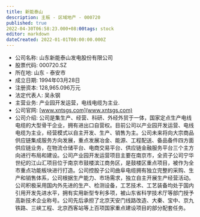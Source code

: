 ```yaml
---
title: 新能泰山
description: 主板 - 区域地产 - 000720
published: true
2022-04-30T06:58:23.000+08:00tags: stock
editor: markdown
dateCreated: 2022-01-01T00:00:00.000Z
---
```


- 公司名称: 山东新能泰山发电股份有限公司
- 股票代码: 000720.SZ
- 所在地: 山东 - 泰安市
- 成立日期: 1994年03月28日
- 注册资本: 128,965.096万元
- 法定代表人: 吴永钢
- 主营业务: 产业园开发运营，电线电缆为主业.
- 公司官网: [www.xntsgs.com](www.xntsgs.com)
- 公司介绍: 公司是集生产、经营、科研、外经外贸于一体，国家定点生产电线电缆的大型骨干企业，拥有进出口自营权。目前公司以产业园开发运营、电线电缆为主业，经营模式以自主开发、生产、销售为主。公司未来将向大宗商品供应链集成服务方向发展，重点发展冶金、能源、工程配送、备品备件四方面供应链业务，在物流仓储平台、电商交易平台、供应链金融服务平台三个主方向进行布局和建设。公司产业园开发运营项目主要在南京市，全资子公司宁华世纪的江山汇项目位于南京市鼓楼滨江商务区，是鼓楼区重点项目，被作为全市重点功能板块进行打造。公司控股子公司曲阜电缆拥有独立完整的采购、生产和销售体系，公司根据生产能力、市场需求，独立自主开展生产经营活动。公司积极采用国内外先进的生产、检测设备，工艺技术、工艺装备均处于国内引用开发先进水平，拥有实用新型专利多项，被山东省科学技术厅等部门授予高新技术企业称号。公司先后承担了北京天安门线路改造、大秦、宝中、京九铁路、三峡工程、北京西客站等上百项国家重点建设项目的部分配套任务。


